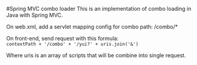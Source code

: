 #Spring MVC combo loader
This is an implementation of combo loading in Java with Spring MVC.

On web.xml, add a servlet mapping config for combo path: /combo/*

On front-end, send request with this formula:  
`contextPath + '/combo' + '/yui?' + uris.join('&')`

Where uris is an array of scripts that will be combine into single request.